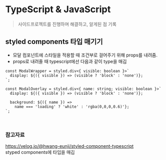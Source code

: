 # TypeScript & JavaScript

> 사이드프로젝트를 진행하며 해결하고, 알게된 점 기록

## styled components 타입 매기기

- 모달 컴포넌트에 스타일을 적용할 때 조건부로 걸어주기 위해 props를 내려줌.
- props로 내려줄 때 typescript에선 다음과 같이 type을 매김

```TSX
const ModalWrapper = styled.div<{ visible: boolean }>`
  display: ${({ visible }) => (visible ? 'block' : 'none')};
`;

const ModalOverlay = styled.div<{ name: string; visible: boolean }>`
  display: ${({ visible }) => (visible ? 'block' : 'none')};

  background: ${({ name }) =>
    name === 'loading' ? 'white' : 'rgba(0,0,0,0.6)'};
`;
```

<br>

### 참고자료

https://velog.io/@hwang-eunji/styled-component-typescript  
styped components에 타입을 매김
